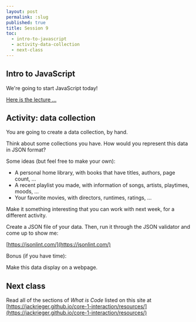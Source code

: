 ```yaml
---
layout: post
permalink: :slug
published: true
title: Session 9
toc:
  - intro-to-javascript
  - activity-data-collection
  - next-class
---
```


## Intro to JavaScript

We're going to start JavaScript today!

[Here is the lecture …](https://jackrieger.github.io/core-2-interaction-lab/lectures/intro-to-javascript/)

## Activity: data collection

You are going to create a data collection, by hand.

Think about some collections you have. How would you represent this data in JSON format?

Some ideas (but feel free to make your own):

- A personal home library, with books that have titles, authors, page count, …
- A recent playlist you made, with information of songs, artists, playtimes, moods, …
- Your favorite movies, with directors, runtimes, ratings, …

Make it something interesting that you can work with next week, for a different activity.

Create a JSON file of your data. Then, run it through the JSON validator and come up to show me:

[https://jsonlint.com/](https://jsonlint.com/)

Bonus (if you have time):

Make this data display on a webpage.

## Next class

Read all of the sections of _What is Code_ listed on this site at [https://jackrieger.github.io/core-1-interaction/resources/](https://jackrieger.github.io/core-1-interaction/resources/)
